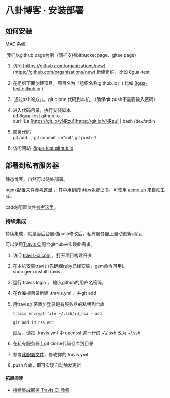 # 八卦博客 · 安装部署
## 如何安装

  

MAC 系统

 我们以github page为例（同样支持bitbucket page、gitee page）

1.  访问 [https://github.com/organizations/new](https://github.com/organizations/new) 新建组织，比如 8gua-test  
    
2.  在组织下面创建项目，项目名为『组织名称.github.io』( 比如 [8gua-test.github.io](http://8gua-test.github.io) )  
    
3.   通过ssh的方式，git clone 代码到本机，（确保git push不需要输入密码）  
    
4.  进入代码目录，执行安装脚本  
    cd 8gua-test.github.io  
    curl -Ls [https://git.io/vNRzu](https://git.io/vNRzu) | bash /dev/stdin  
    
5.  部署代码  
    git add . ; git commit -m"init";git push -f
6.  访问网站  [8gua-test.github.io](http://8gua-test.github.io/)  
    

## 部署到私有服务器

静态博客，自然可以随处部署。

nginx配置文件[参考这里](https://gitee.com/u8gua/tool/blob/master/nginx.8gua.conf) ，其中用到的https免费证书，可使用 [acme.sh](https://github.com/Neilpang/acme.sh/wiki/%E8%AF%B4%E6%98%8E) 来自动生成。

caddy配置文件[参考这里](https://gitee.com/u8gua/tool/blob/master/Caddyfile)。

### 持续集成

持续集成，就是当后台自动push修改后，私有服务器上自动更新网页。

可以使用[Travis CI](https://travis-ci.org/)配合github来实现此需求。

1.  访问 [travis-ci.com](https://travis-ci.com/) ，打开项目构建开关
    
2.  在本机安装travis (先确保ruby已经安装，gem命令可用)。  
    sudo gem install travis
    
3.  运行 travis login ， 输入github的用户名密码。
    
4.  在仓库根目录新建 .travis.yml ，并git add
    
5.  用travis加密添加登录是有服务器的私钥到仓库
    
    `travis encrypt-file ~/.ssh/id_rsa --add`
    
    `git add id_rsa.enc`
    
    然后，请把 .travis.yml 中 openssl 这一行的 ~\\/.ssh 改为 ~/.ssh
    
6.  在私有服务器上git clone代码仓库到目录
    
7.  参考[此配置文件](https://gitee.com/u8gua/tool/blob/master/.travis.yml)，修改你的.travis.yml
    
8.  push仓库，即可实现自动触发更新
    

#### 拓展阅读

*   [持续集成服务 Travis CI 教程](http://www.ruanyifeng.com/blog/2017/12/travis_ci_tutorial.html)